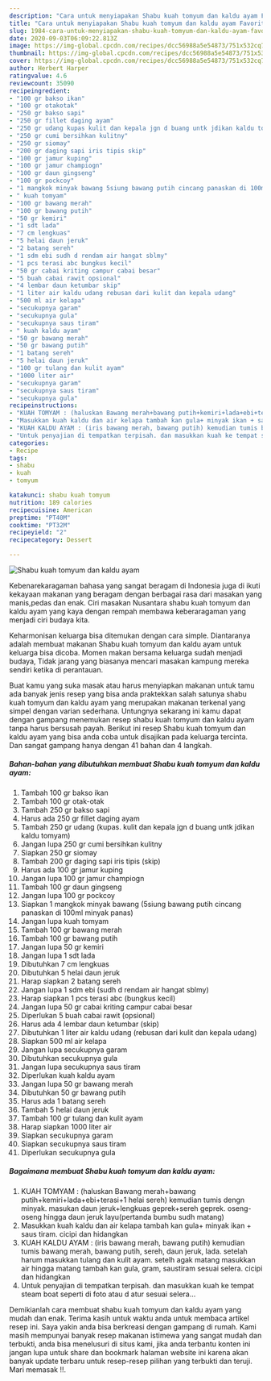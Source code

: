 ```yaml
---
description: "Cara untuk menyiapakan Shabu kuah tomyum dan kaldu ayam Favorite"
title: "Cara untuk menyiapakan Shabu kuah tomyum dan kaldu ayam Favorite"
slug: 1984-cara-untuk-menyiapakan-shabu-kuah-tomyum-dan-kaldu-ayam-favorite
date: 2020-09-03T06:09:22.813Z
image: https://img-global.cpcdn.com/recipes/dcc56988a5e54873/751x532cq70/shabu-kuah-tomyum-dan-kaldu-ayam-foto-resep-utama.jpg
thumbnail: https://img-global.cpcdn.com/recipes/dcc56988a5e54873/751x532cq70/shabu-kuah-tomyum-dan-kaldu-ayam-foto-resep-utama.jpg
cover: https://img-global.cpcdn.com/recipes/dcc56988a5e54873/751x532cq70/shabu-kuah-tomyum-dan-kaldu-ayam-foto-resep-utama.jpg
author: Herbert Harper
ratingvalue: 4.6
reviewcount: 35090
recipeingredient:
- "100 gr bakso ikan"
- "100 gr otakotak"
- "250 gr bakso sapi"
- "250 gr fillet daging ayam"
- "250 gr udang kupas kulit dan kepala jgn d buang untk jdikan kaldu tomyam"
- "250 gr cumi bersihkan kulitny"
- "250 gr siomay"
- "200 gr daging sapi iris tipis skip"
- "100 gr jamur kuping"
- "100 gr jamur champiogn"
- "100 gr daun gingseng"
- "100 gr pockcoy"
- "1 mangkok minyak bawang 5siung bawang putih cincang panaskan di 100ml minyak panas"
- " kuah tomyam"
- "100 gr bawang merah"
- "100 gr bawang putih"
- "50 gr kemiri"
- "1 sdt lada"
- "7 cm lengkuas"
- "5 helai daun jeruk"
- "2 batang sereh"
- "1 sdm ebi sudh d rendam air hangat sblmy"
- "1 pcs terasi abc bungkus kecil"
- "50 gr cabai kriting campur cabai besar"
- "5 buah cabai rawit opsional"
- "4 lembar daun ketumbar skip"
- "1 liter air kaldu udang rebusan dari kulit dan kepala udang"
- "500 ml air kelapa"
- "secukupnya garam"
- "secukupnya gula"
- "secukupnya saus tiram"
- " kuah kaldu ayam"
- "50 gr bawang merah"
- "50 gr bawang putih"
- "1 batang sereh"
- "5 helai daun jeruk"
- "100 gr tulang dan kulit ayam"
- "1000 liter air"
- "secukupnya garam"
- "secukupnya saus tiram"
- "secukupnya gula"
recipeinstructions:
- "KUAH TOMYAM : (haluskan Bawang merah+bawang putih+kemiri+lada+ebi+terasi+1 helai sereh) kemudian tumis dengn minyak. masukan daun jeruk+lengkuas geprek+sereh geprek. oseng-oseng hingga daun jeruk layu(pertanda bumbu sudh matang)"
- "Masukkan kuah kaldu dan air kelapa tambah kan gula+ minyak ikan + saus tiram. cicipi dan hidangkan"
- "KUAH KALDU AYAM : (iris bawang merah, bawang putih) kemudian tumis bawang merah, bawang putih, sereh, daun jeruk, lada. setelah harum masukkan tulang dan kulit ayam. setelh agak matang masukkan air hingga matang tambah kan gula, gram, saustiram sesuai selera. cicipi dan hidangkan"
- "Untuk penyajian di tempatkan terpisah. dan masukkan kuah ke tempat steam boat seperti di foto atau d atur sesuai selera..."
categories:
- Recipe
tags:
- shabu
- kuah
- tomyum

katakunci: shabu kuah tomyum 
nutrition: 189 calories
recipecuisine: American
preptime: "PT40M"
cooktime: "PT32M"
recipeyield: "2"
recipecategory: Dessert

---
```



![Shabu kuah tomyum dan kaldu ayam](https://img-global.cpcdn.com/recipes/dcc56988a5e54873/751x532cq70/shabu-kuah-tomyum-dan-kaldu-ayam-foto-resep-utama.jpg)

Kebenarekaragaman bahasa yang sangat beragam di Indonesia juga di ikuti kekayaan makanan yang beragam dengan berbagai rasa dari masakan yang manis,pedas dan enak. Ciri masakan Nusantara shabu kuah tomyum dan kaldu ayam yang kaya dengan rempah membawa keberaragaman yang menjadi ciri budaya kita.


Keharmonisan keluarga bisa ditemukan dengan cara simple. Diantaranya adalah membuat makanan Shabu kuah tomyum dan kaldu ayam untuk keluarga bisa dicoba. Momen makan bersama keluarga sudah menjadi budaya, Tidak jarang yang biasanya mencari masakan kampung mereka sendiri ketika di perantauan.



Buat kamu yang suka masak atau harus menyiapkan makanan untuk tamu ada banyak jenis resep yang bisa anda praktekkan salah satunya shabu kuah tomyum dan kaldu ayam yang merupakan makanan terkenal yang simpel dengan varian sederhana. Untungnya sekarang ini kamu dapat dengan gampang menemukan resep shabu kuah tomyum dan kaldu ayam tanpa harus bersusah payah.
Berikut ini resep Shabu kuah tomyum dan kaldu ayam yang bisa anda coba untuk disajikan pada keluarga tercinta. Dan sangat gampang hanya dengan 41 bahan dan 4 langkah.


<!--inarticleads1-->

##### Bahan-bahan yang dibutuhkan membuat Shabu kuah tomyum dan kaldu ayam:

1. Tambah 100 gr bakso ikan
1. Tambah 100 gr otak-otak
1. Tambah 250 gr bakso sapi
1. Harus ada 250 gr fillet daging ayam
1. Tambah 250 gr udang (kupas. kulit dan kepala jgn d buang untk jdikan kaldu tomyam)
1. Jangan lupa 250 gr cumi bersihkan kulitny
1. Siapkan 250 gr siomay
1. Tambah 200 gr daging sapi iris tipis (skip)
1. Harus ada 100 gr jamur kuping
1. Jangan lupa 100 gr jamur champiogn
1. Tambah 100 gr daun gingseng
1. Jangan lupa 100 gr pockcoy
1. Siapkan 1 mangkok minyak bawang (5siung bawang putih cincang panaskan di 100ml minyak panas)
1. Jangan lupa  kuah tomyam
1. Tambah 100 gr bawang merah
1. Tambah 100 gr bawang putih
1. Jangan lupa 50 gr kemiri
1. Jangan lupa 1 sdt lada
1. Dibutuhkan 7 cm lengkuas
1. Dibutuhkan 5 helai daun jeruk
1. Harap siapkan 2 batang sereh
1. Jangan lupa 1 sdm ebi (sudh d rendam air hangat sblmy)
1. Harap siapkan 1 pcs terasi abc (bungkus kecil)
1. Jangan lupa 50 gr cabai kriting campur cabai besar
1. Diperlukan 5 buah cabai rawit (opsional)
1. Harus ada 4 lembar daun ketumbar (skip)
1. Dibutuhkan 1 liter air kaldu udang (rebusan dari kulit dan kepala udang)
1. Siapkan 500 ml air kelapa
1. Jangan lupa secukupnya garam
1. Dibutuhkan secukupnya gula
1. Jangan lupa secukupnya saus tiram
1. Diperlukan  kuah kaldu ayam
1. Jangan lupa 50 gr bawang merah
1. Dibutuhkan 50 gr bawang putih
1. Harus ada 1 batang sereh
1. Tambah 5 helai daun jeruk
1. Tambah 100 gr tulang dan kulit ayam
1. Harap siapkan 1000 liter air
1. Siapkan secukupnya garam
1. Siapkan secukupnya saus tiram
1. Diperlukan secukupnya gula




<!--inarticleads2-->

##### Bagaimana membuat  Shabu kuah tomyum dan kaldu ayam:

1. KUAH TOMYAM : (haluskan Bawang merah+bawang putih+kemiri+lada+ebi+terasi+1 helai sereh) kemudian tumis dengn minyak. masukan daun jeruk+lengkuas geprek+sereh geprek. oseng-oseng hingga daun jeruk layu(pertanda bumbu sudh matang)
1. Masukkan kuah kaldu dan air kelapa tambah kan gula+ minyak ikan + saus tiram. cicipi dan hidangkan
1. KUAH KALDU AYAM : (iris bawang merah, bawang putih) kemudian tumis bawang merah, bawang putih, sereh, daun jeruk, lada. setelah harum masukkan tulang dan kulit ayam. setelh agak matang masukkan air hingga matang tambah kan gula, gram, saustiram sesuai selera. cicipi dan hidangkan
1. Untuk penyajian di tempatkan terpisah. dan masukkan kuah ke tempat steam boat seperti di foto atau d atur sesuai selera...




Demikianlah cara membuat shabu kuah tomyum dan kaldu ayam yang mudah dan enak. Terima kasih untuk waktu anda untuk membaca artikel resep ini. Saya yakin anda bisa berkreasi dengan gampang di rumah. Kami masih mempunyai banyak resep makanan istimewa yang sangat mudah dan terbukti, anda bisa menelusuri di situs kami, jika anda terbantu konten ini jangan lupa untuk share dan bookmark halaman website ini karena akan banyak update terbaru untuk resep-resep pilihan yang terbukti dan teruji. Mari memasak !!. 
